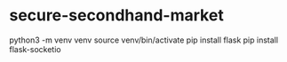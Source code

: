 # secure-secondhand-market
python3 -m venv venv
source venv/bin/activate
pip install flask
pip install flask-socketio

